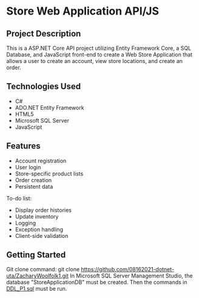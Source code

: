 # Store Web Application API/JS
## Project Description
This is a ASP.NET Core API project utilizing Entity Framework Core, a SQL Database, and JavaScript front-end to create a Web Store Application that allows a user to create an account, view store locations, and create an order.

## Technologies Used
- C#
- ADO.NET Entity Framework
- HTML5
- Microsoft SQL Server
- JavaScript

## Features
- Account registration
- User login
- Store-specific product lists
- Order creation
- Persistent data

To-do list:
- Display order histories
- Update inventory
- Logging
- Exception handling
- Client-side validation

## Getting Started
Git clone command: git clone https://github.com/08162021-dotnet-uta/ZacharyWoolfolk1.git
In Microsoft SQL Server Management Studio, the database "StoreApplicationDB" must be created.
Then the commands in [DDL_P1.sql](https://github.com/08162021-dotnet-uta/ZacharyWoolfolk1/blob/main/DDL_P1.sql) must be run.


